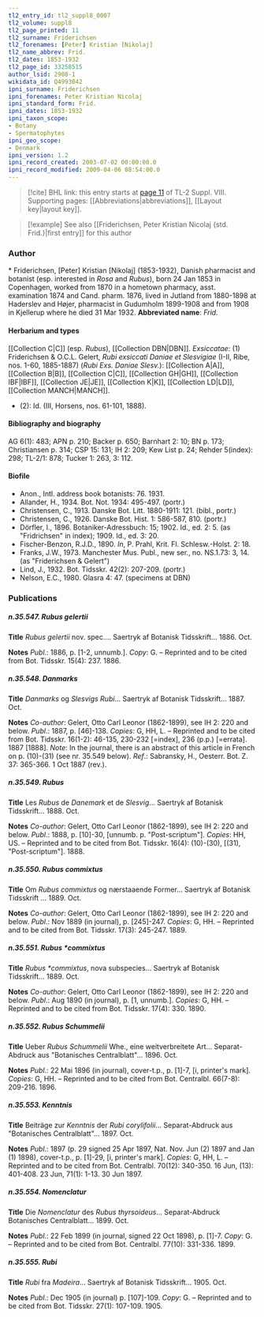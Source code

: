 ```yaml
---
tl2_entry_id: tl2_suppl8_0007
tl2_volume: suppl8
tl2_page_printed: 11
tl2_surname: Friderichsen
tl2_forenames: [Peter] Kristian [Nikolaj]
tl2_name_abbrev: Frid.
tl2_dates: 1853-1932
tl2_page_id: 33258515
author_lsid: 2908-1
wikidata_id: Q4993042
ipni_surname: Friderichsen
ipni_forenames: Peter Kristian Nicolaj
ipni_standard_form: Frid.
ipni_dates: 1853-1932
ipni_taxon_scope: 
- Botany
- Spermatophytes
ipni_geo_scope: 
- Denmark
ipni_version: 1.2
ipni_record_created: 2003-07-02 00:00:00.0
ipni_record_modified: 2009-04-06 08:54:00.0
---
```



> [!cite] BHL link: this entry starts at [page 11](https://www.biodiversitylibrary.org/page/33258515) of TL-2 Suppl. VIII.
> Supporting pages: [[Abbreviations|abbreviations]], [[Layout key|layout key]].

> [!example] See also [[Friderichsen, Peter Kristian Nicolaj {std. Frid.}|first entry]] for this author

### Author

\* Friderichsen, \[Peter\] Kristian \[Nikolaj\] (1853-1932), Danish pharmacist and botanist (esp. interested in *Rosa* and *Rubus*), born 24 Jan 1853 in Copenhagen, worked from 1870 in a hometown pharmacy, asst. examination 1874 and Cand. pharm. 1876, lived in Jutland from 1880-1898 at Haderslev and Højer, pharmacist in Gudumholm 1899-1908 and from 1908 in Kjellerup where he died 31 Mar 1932. 
**Abbreviated name**: *Frid.*

#### Herbarium and types

[[Collection C|C]] (esp. *Rubus*), [[Collection DBN|DBN]].
*Exsiccatae*: (1) Friderichsen & O.C.L. Gelert, *Rubi exsiccati Daniae et Slesvigiae* (I-II, Ribe, nos. 1-60, 1885-1887) (*Rubi Exs. Daniae Slesv.*): [[Collection A|A]], [[Collection B|B]], [[Collection C|C]], [[Collection GH|GH]], [[Collection IBF|IBF]], [[Collection JE|JE]], [[Collection K|K]], [[Collection LD|LD]], [[Collection MANCH|MANCH]].
- (2): Id. (III, Horsens, nos. 61-101, 1888).

#### Bibliography and biography

AG 6(1): 483; APN p. 210; Backer p. 650; Barnhart 2: 10; BN p. 173; Christiansen p. 314; CSP 15: 131; IH 2: 209; Kew List p. 24; Rehder 5(index): 298; TL-2/1: 878; Tucker 1: 263, 3: 112.

#### Biofile

- Anon., Intl. address book botanists: 76. 1931.
- Allander, H., 1934. Bot. Not. 1934: 495-497. (portr.)
- Christensen, C., 1913. Danske Bot. Litt. 1880-1911: 121. (bibl., portr.)
- Christensen, C., 1926. Danske Bot. Hist. 1: 586-587, 810. (portr.)
- Dörfler, I., 1896. Botaniker-Adressbuch: 15; 1902. Id., ed. 2: 5. (as "Fridrichsen" in index); 1909. Id., ed. 3: 20.
- Fischer-Benzon, R.J.D., 1890. *In*, P. Prahl, Krit. Fl. Schlesw.-Holst. 2: 18.
- Franks, J.W., 1973. Manchester Mus. Publ., new ser., no. NS.1.73: 3, 14. (as "Friderichsen & Gelert")
- Lind, J., 1932. Bot. Tidsskr. 42(2): 207-209. (portr.)
- Nelson, E.C., 1980. Glasra 4: 47. (specimens at DBN)

### Publications

##### n.35.547. Rubus gelertii

**Title**
*Rubus gelertii* nov. spec.... Saertryk af Botanisk Tidsskrift... 1886. Oct.

**Notes**
*Publ*.: 1886, p. \[1-2, unnumb.\]. *Copy*: G. – Reprinted and to be cited from Bot. Tidsskr. 15(4): 237. 1886.

##### n.35.548. Danmarks

**Title**
*Danmarks* og *Slesvigs Rubi*... Saertryk af Botanisk Tidsskrift... 1887. Oct.

**Notes**
*Co-author*: Gelert, Otto Carl Leonor (1862-1899), see IH 2: 220 and below.
*Publ*.: 1887, p. \[46\]-138. *Copies*: G, HH, L. – Reprinted and to be cited from Bot. Tidsskr. 16(1-2): 46-135, 230-232 \[=index\], 236 (p.p.) \[=errata\]. 1887 \[1888\].
*Note*: In the journal, there is an abstract of this article in French on p. (10)-(31) (see nr. 35.549 below).
*Ref*.: Sabransky, H., Oesterr. Bot. Z. 37: 365-366. 1 Oct 1887 (rev.).

##### n.35.549. Rubus

**Title**
Les *Rubus* de *Danemark* et de *Slesvig*... Saertryk af Botanisk Tidsskrift... 1888. Oct.

**Notes**
*Co-author*: Gelert, Otto Carl Leonor (1862-1899), see IH 2: 220 and below.
*Publ*.: 1888, p. \[10\]-30, \[unnumb. p. "Post-scriptum"\]. *Copies*: HH, US. – Reprinted and to be cited from Bot. Tidsskr. 16(4): (10)-(30), \[(31), "Post-scriptum"\]. 1888.

##### n.35.550. Rubus commixtus

**Title**
Om *Rubus commixtus* og nærstaaende Former... Saertryk af Botanisk Tidsskrift ... 1889. Oct.

**Notes**
*Co-author*: Gelert, Otto Carl Leonor (1862-1899), see IH 2: 220 and below.
*Publ*.: Nov 1889 (in journal), p. \[245\]-247. *Copies*: G, HH. – Reprinted and to be cited from Bot. Tidsskr. 17(3): 245-247. 1889.

##### n.35.551. Rubus \*commixtus

**Title**
*Rubus \*commixtus*, nova subspecies... Saertryk af Botanisk Tidsskrift... 1889. Oct.

**Notes**
*Co-author*: Gelert, Otto Carl Leonor (1862-1899), see IH 2: 220 and below.
*Publ*.: Aug 1890 (in journal), p. \[1, unnumb.\]. *Copies*: G, HH. – Reprinted and to be cited from Bot. Tidsskr. 17(4): 330. 1890.

##### n.35.552. Rubus Schummelii

**Title**
Ueber *Rubus Schummelii* Whe., eine weitverbreitete Art... Separat-Abdruck aus "Botanisches Centralblatt"... 1896. Oct.

**Notes**
*Publ*.: 22 Mai 1896 (in journal), cover-t.p., p. \[1\]-7, \[i, printer's mark\]. *Copies*: G, HH. – Reprinted and to be cited from Bot. Centralbl. 66(7-8): 209-216. 1896.

##### n.35.553. Kenntnis

**Title**
Beiträge zur *Kenntnis* der *Rubi corylifolii*... Separat-Abdruck aus "Botanisches Centralblatt"... 1897. Oct.

**Notes**
*Publ*.: 1897 (p. 29 signed 25 Apr 1897, Nat. Nov. Jun (2) 1897 and Jan (1) 1898), cover-t.p., p. \[1\]-29, \[i, printer's mark\]. *Copies*: G, HH, L. – Reprinted and to be cited from Bot. Centralbl. 70(12): 340-350. 16 Jun, (13): 401-408. 23 Jun, 71(1): 1-13. 30 Jun 1897.

##### n.35.554. Nomenclatur

**Title**
Die *Nomenclatur* des *Rubus thyrsoideus*... Separat-Abdruck Botanisches Centralblatt... 1899. Oct.

**Notes**
*Publ*.: 22 Feb 1899 (in journal, signed 22 Oct 1898), p. \[1\]-7. *Copy*: G. – Reprinted and to be cited from Bot. Centralbl. 77(10): 331-336. 1899.

##### n.35.555. Rubi

**Title**
*Rubi* fra *Madeira*... Saertryk af Botanisk Tidsskrift... 1905. Oct.

**Notes**
*Publ*.: Dec 1905 (in journal) p. \[107\]-109. *Copy*: G. – Reprinted and to be cited from Bot. Tidsskr. 27(1): 107-109. 1905.

